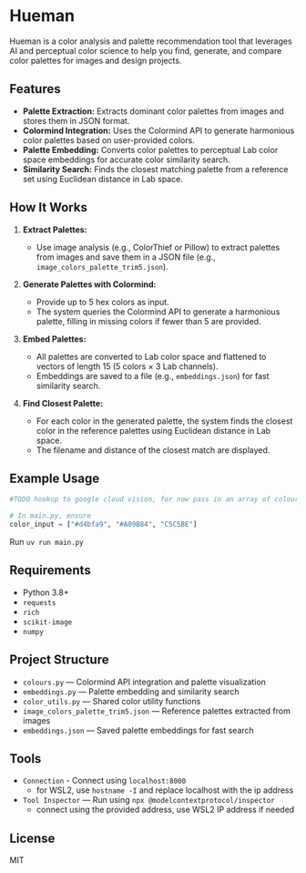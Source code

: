 # Hueman

Hueman is a color analysis and palette recommendation tool that leverages AI and perceptual color science to help you find, generate, and compare color palettes for images and design projects.

## Features

- **Palette Extraction:** Extracts dominant color palettes from images and stores them in JSON format.
- **Colormind Integration:** Uses the Colormind API to generate harmonious color palettes based on user-provided colors.
- **Palette Embedding:** Converts color palettes to perceptual Lab color space embeddings for accurate color similarity search.
- **Similarity Search:** Finds the closest matching palette from a reference set using Euclidean distance in Lab space.

## How It Works

1. **Extract Palettes:**
   - Use image analysis (e.g., ColorThief or Pillow) to extract palettes from images and save them in a JSON file (e.g., `image_colors_palette_trim5.json`).

2. **Generate Palettes with Colormind:**
   - Provide up to 5 hex colors as input.
   - The system queries the Colormind API to generate a harmonious palette, filling in missing colors if fewer than 5 are provided.

3. **Embed Palettes:**
   - All palettes are converted to Lab color space and flattened to vectors of length 15 (5 colors × 3 Lab channels).
   - Embeddings are saved to a file (e.g., `embeddings.json`) for fast similarity search.

4. **Find Closest Palette:**
   - For each color in the generated palette, the system finds the closest color in the reference palettes using Euclidean distance in Lab space.
   - The filename and distance of the closest match are displayed.

## Example Usage

```python
#TODO hookup to google cloud vision, for now pass in an array of colour codes up to 5

# In main.py, ensure 
color_input = ["#d4bfa9", "#A09B84", "C5C5BE"]
```
Run `uv run main.py`

## Requirements
- Python 3.8+
- `requests`
- `rich`
- `scikit-image`
- `numpy`

## Project Structure
- `colours.py` — Colormind API integration and palette visualization
- `embeddings.py` — Palette embedding and similarity search
- `color_utils.py` — Shared color utility functions
- `image_colors_palette_trim5.json` — Reference palettes extracted from images
- `embeddings.json` — Saved palette embeddings for fast search

## Tools
- `Connection` - Connect using `localhost:8000`
   - for WSL2, use `hostname -I` and replace localhost with the ip address
- `Tool Inspector` — Run using `npx @modelcontextprotocol/inspector`
   - connect using the provided address, use WSL2 IP address if needed

## License
MIT
